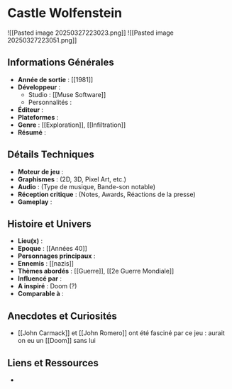 # Castle Wolfenstein

![[Pasted image 20250327223023.png]] ![[Pasted image 20250327223051.png]]
## Informations Générales

- **Année de sortie** : [[1981]]
- **Développeur** : 
	- Studio : [[Muse Software]]
	- Personnalités : 
- **Éditeur** : 
- **Plateformes** : 
- **Genre** : [[Exploration]], [[Infiltration]]
- **Résumé** : 

## Détails Techniques
- **Moteur de jeu** : 
- **Graphismes** : (2D, 3D, Pixel Art, etc.)
- **Audio** : (Type de musique, Bande-son notable)
- **Réception critique** : (Notes, Awards, Réactions de la presse)
- **Gameplay** :

## Histoire et Univers
- **Lieu(x)** : 
- **Epoque** : [[Années 40]]
- **Personnages principaux** : 
- **Ennemis** : [[nazis]]
- **Thèmes abordés** : [[Guerre]], [[2e Guerre Mondiale]]
- **Influencé par** :
- **A inspiré** : Doom (?)
- **Comparable à** :
## Anecdotes et Curiosités
- [[John Carmack]] et [[John Romero]] ont été fasciné par ce jeu : aurait on eu un [[Doom]] sans lui
## Liens et Ressources
- 